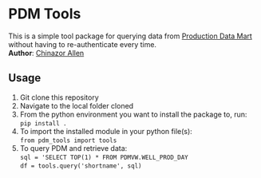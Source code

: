 # PDM Tools

This is a simple tool package for querying data from [Production Data Mart](https://wiki.equinor.com/wiki/index.php/Production_Data_Mart) without having to re-authenticate every time. <br>
**Author**: [Chinazor Allen](mailto:chial@equinor.com)

## Usage
1. Git clone this repository
2. Navigate to the local folder cloned
3. From the python environment you want to install the package to, run:<br>
    ```pip install .```
4. To import the installed module in your python file(s):<br>
    ```from pdm_tools import tools```<br>
5. To query PDM and retrieve data:<br>
    ```sql = 'SELECT TOP(1) * FROM PDMVW.WELL_PROD_DAY```<br>
    ```df = tools.query('shortname', sql)```

